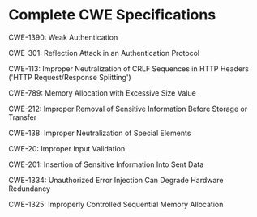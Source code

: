 

# Complete CWE Specifications

CWE-1390: Weak Authentication

CWE-301: Reflection Attack in an Authentication Protocol

CWE-113: Improper Neutralization of CRLF Sequences in HTTP Headers ('HTTP Request/Response Splitting')

CWE-789: Memory Allocation with Excessive Size Value

CWE-212: Improper Removal of Sensitive Information Before Storage or Transfer

CWE-138: Improper Neutralization of Special Elements

CWE-20: Improper Input Validation

CWE-201: Insertion of Sensitive Information Into Sent Data

CWE-1334: Unauthorized Error Injection Can Degrade Hardware Redundancy

CWE-1325: Improperly Controlled Sequential Memory Allocation